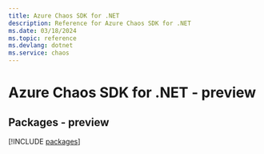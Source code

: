 ```yaml
---
title: Azure Chaos SDK for .NET
description: Reference for Azure Chaos SDK for .NET
ms.date: 03/18/2024
ms.topic: reference
ms.devlang: dotnet
ms.service: chaos
---
```

# Azure Chaos SDK for .NET - preview
## Packages - preview
[!INCLUDE [packages](chaos-index.md)]